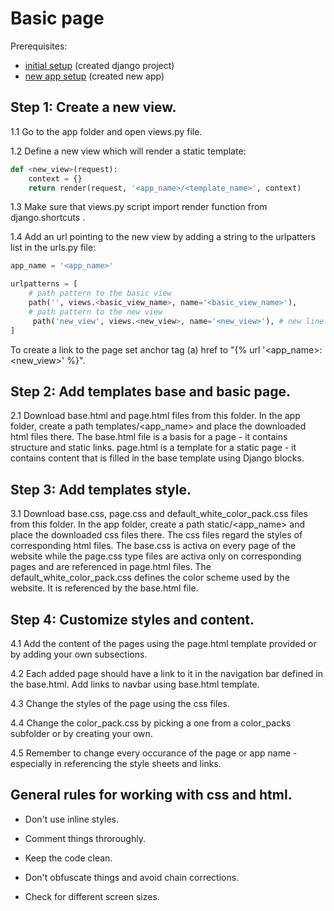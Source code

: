 # Basic page

Prerequisites: 

- [initial setup](../../initial_setup/) (created django project)
- [new app setup](../new_app_setup/) (created new app)




## Step 1: Create a new view.

1.1 Go to the app folder and open views.py file. 

1.2 Define a new view which will render a static template: 
``` python
def <new_view>(request):
    context = {}
    return render(request, '<app_name>/<template_name>', context)
```

1.3 Make sure that views.py script import render function from django.shortcuts .

1.4 Add an url pointing to the new view by adding a string to the urlpatters list in the urls.py file:
```python
app_name = '<app_name>'

urlpatterns = [
    # path pattern to the basic view
    path('', views.<basic_view_name>, name='<basic_view_name>'),
    # path pattern to the new view
     path('new_view', views.<new_view>, name='<new_view>'), # new line added
]
```
To create a link to the page set anchor tag (a) href to "{% url '<app_name>:<new_view>' %}".

## Step 2: Add templates base and basic page.

2.1 Download base.html and page.html files from this folder. In the app folder, create a path templates/<app_name> and place the downloaded html files there. The base.html file is a basis for a page - it contains structure and static links. page.html is a template for a static page - it contains content that is filled in the base template using Django blocks.

## Step 3: Add templates style.

3.1 Download base.css, page.css and default_white_color_pack.css files from this folder. In the app folder, create a path static/<app_name> and place  the downloaded css files there. The css files regard the styles of corresponding html files. The base.css is activa on every page of the website while the page.css type files are activa only on corresponding pages and are referenced in page.html files. The default_white_color_pack.css defines the color scheme used by the website. It is referenced by the base.html file. 


## Step 4: Customize styles and content.

4.1 Add the content of the pages using the page.html template provided or by adding your own subsections.

4.2 Each added page should have a link to it in the navigation bar defined in the base.html. Add links to navbar using base.html template.

4.3 Change the styles of the page using the css files.

4.4 Change the color_pack.css by picking a one from a color_packs subfolder or by creating your own.

4.5 Remember to change every occurance of the page or app name - especially in referencing the style sheets and links.

## General rules for working with css and html.

- Don't use inline styles.

- Comment things throroughly.

- Keep the code clean.

- Don't obfuscate things and avoid chain corrections.

- Check for different screen sizes.